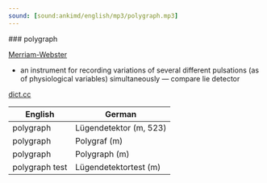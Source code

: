 ```yaml
---
sound: [sound:ankimd/english/mp3/polygraph.mp3]
---
```


\### polygraph

[Merriam-Webster](https://www.merriam-webster.com/dictionary/polygraph)

- an instrument for recording variations of several different pulsations (as of physiological variables) simultaneously — compare lie detector

[dict.cc](https://www.dict.cc/polygraph)

| English        | German       |
| -------------- | ------------ |
| polygraph | Lügendetektor (m, 523) |
| polygraph | Polygraf (m) |
| polygraph | Polygraph (m) |
| polygraph test | Lügendetektortest (m) |

